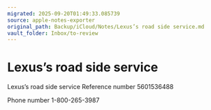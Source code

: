 ```yaml
---
migrated: 2025-09-20T01:49:33.085739
source: apple-notes-exporter
original_path: Backup/iCloud/Notes/Lexus’s road side service.md
vault_folder: Inbox/to-review
---
```

# Lexus’s road side service

Lexus’s road side service
Reference number 
5601536488

Phone number
1-800-265-3987

